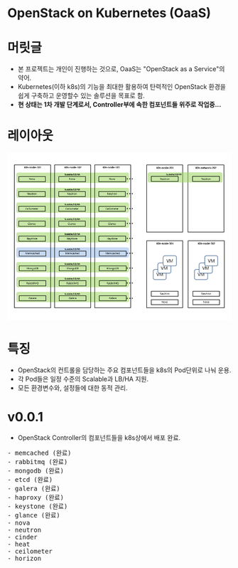 OpenStack on Kubernetes (OaaS)
================================

# 머릿글

* 본 프로젝트는 개인이 진행하는 것으로, OaaS는 "OpenStack as a Service"의 약어.
* Kubernetes(이하 k8s)의 기능을 최대한 활용하여 탄력적인 OpenStack 환경을 쉽게 구축하고 운영할수 있는 솔루션을 목표로 함.
* **현 상태는 1차 개발 단계로서, Controller부에 속한 컴포넌트들 위주로 작업중...**

# 레이아웃

![Diagram](etc-files/OaaS-Introduce.png)

# 특징

* OpenStack의 컨트롤을 담당하는 주요 컴포넌트들을 k8s의 Pod단위로 나눠 운용.
* 각 Pod들은 일정 수준의 Scalable과 LB/HA 지원.
* 모든 환경변수와, 설정들에 대한 동적 관리.

# v0.0.1

* OpenStack Controller의 컴포넌트들을 k8s상에서 배포 완료.

<pre>
- memcached (완료)
- rabbitmq (완료)
- mongodb (완료)
- etcd (완료)
- galera (완료)
- haproxy (완료)
- keystone (완료)
- glance (완료)
- nova
- neutron
- cinder
- heat
- ceilometer
- horizon
</pre>
